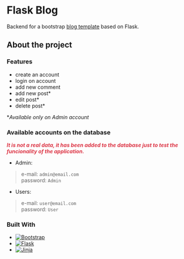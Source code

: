 # Flask Blog
Backend for a bootstrap [blog template](https://startbootstrap.com/previews/clean-blog) based on Flask.

## About the project

### Features
- create an account
- login on account
- add new comment 
- add new post* 
- edit post*
- delete post* 

**Available only on Admin account*

### Available accounts on the database

<span style="color:#DC3545">***It is not a real data, it has been added to the database just to test the funcionality of the application.***</span>

- Admin:
> e-mail: `admin@email.com` \
> password: `Admin`

- Users:
> e-mail: `user@email.com` \
> password: `User`

### Built With

* [![Bootstrap][Bootstrap.com]][Bootstrap-url]
* [![Flask][Flask.com]][Flask-url]
* [![Jinja][Jinja.com]][Jinja-url]

[Bootstrap.com]: https://img.shields.io/badge/Bootstrap-563D7C?style=for-the-badge&logo=bootstrap&logoColor=white
[Bootstrap-url]: https://getbootstrap.com
[Flask.com]: https://img.shields.io/badge/Flask-000000?style=for-the-badge&logo=flask&logoColor=white
[Flask-url]: https://flask.palletsprojects.com/en/2.3.x/ 
[Jinja.com]: https://img.shields.io/badge/jinja-white.svg?style=for-the-badge&logo=jinja&logoColor=black
[Jinja-url]: https://jinja.palletsprojects.com/en/3.1.x/
